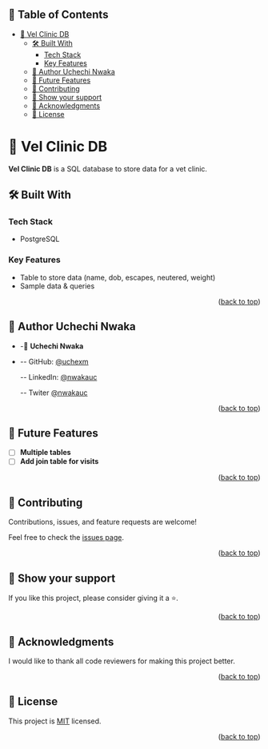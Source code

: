 <a name="readme-top"></a>

## 📗 Table of Contents

- [🐶 Vel Clinic DB ](#-vel-clinic-db-)
  - [🛠 Built With ](#-built-with-)
    - [Tech Stack ](#tech-stack-)
    - [Key Features ](#key-features-)
  - [👥 Author Uchechi Nwaka](#-author-uchechi-nwaka)
  - [🔭 Future Features ](#-future-features-)
  - [🤝 Contributing ](#-contributing-)
  - [💖 Show your support ](#-show-your-support-)
  - [🙏 Acknowledgments ](#-acknowledgments-)
  - [📝 License ](#-license-)

# 🐶 Vel Clinic DB <a name="about-project"></a>

**Vel Clinic DB** is a SQL database to store data for a vet clinic.

## 🛠 Built With <a name="built-with"></a>

### Tech Stack <a name="tech-stack"></a>

- PostgreSQL

### Key Features <a name="key-features"></a>

- Table to store data (name, dob, escapes, neutered, weight)
- Sample data & queries

<p align="right">(<a href="#readme-top">back to top</a>)</p>

## 👥 Author <a name="authors">Uchechi Nwaka</a>

- -👤 **Uchechi Nwaka**

- -- GitHub: [@uchexm](https://github.com/uchexm)

  -- LinkedIn: [@nwakauc](https://www.linkedin.com/in/nwakauc/)

  -- Twiter [@nwakauc](https://twitter.com/Nwakauc)
  <p align="right">(<a href="#readme-top">back to top</a>)</p>

## 🔭 Future Features <a name="future-features"></a>

- [ ] **Multiple tables**
- [ ] **Add join table for visits**

<p align="right">(<a href="#readme-top">back to top</a>)</p>

## 🤝 Contributing <a name="contributing"></a>

Contributions, issues, and feature requests are welcome!

Feel free to check the [issues page](../../issues/).

<p align="right">(<a href="#readme-top">back to top</a>)</p>

## 💖 Show your support <a name="support"></a>

If you like this project, please consider giving it a ⭐.

<p align="right">(<a href="#readme-top">back to top</a>)</p>

## 🙏 Acknowledgments <a name="acknowledgements"></a>

I would like to thank all code reviewers for making this project better.

<p align="right">(<a href="#readme-top">back to top</a>)</p>

## 📝 License <a name="license"></a>

This project is [MIT](https://choosealicense.com/licenses/mit/) licensed.

<p align="right">(<a href="#readme-top">back to top</a>)</p>
